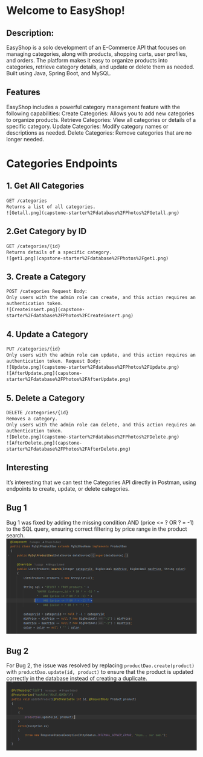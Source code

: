 # Welcome to EasyShop!
 ## Description: 
EasyShop is a solo development of an E-Commerce API that focuses on managing categories,
along with products, shopping carts, user profiles, and orders. The platform makes it easy
to organize products into categories, retrieve category details, and update or delete them
as needed. Built using Java, Spring Boot, and MySQL.

## Features
EasyShop includes a powerful category management feature with the following capabilities:
Create Categories: Allows you to add new categories to organize products.
Retrieve Categories: View all categories or details of a specific category.
Update Categories: Modify category names or descriptions as needed.
Delete Categories: Remove categories that are no longer needed.

# Categories Endpoints
## 1.  Get All Categories
    GET /categories
    Returns a list of all categories.
    ![Getall.png](capstone-starter%2Fdatabase%2FPhotos%2FGetall.png)

## 2.Get Category by ID
    GET /categories/{id}
    Returns details of a specific category.
    ![get1.png](capstone-starter%2Fdatabase%2FPhotos%2Fget1.png)

## 3. Create a Category
    POST /categories Request Body:
    Only users with the admin role can create, and this action requires an authentication token.
    ![Createinsert.png](capstone-starter%2Fdatabase%2FPhotos%2FCreateinsert.png)

## 4. Update a Category  
    PUT /categories/{id} 
    Only users with the admin role can update, and this action requires an authentication token. Request Body:
    ![Update.png](capstone-starter%2Fdatabase%2FPhotos%2FUpdate.png)
    ![AfterUpdate.png](capstone-starter%2Fdatabase%2FPhotos%2FAfterUpdate.png)

## 5. Delete a Category
    DELETE /categories/{id}
    Removes a category.
    Only users with the admin role can delete, and this action requires an authentication token.
    ![Delete.png](capstone-starter%2Fdatabase%2FPhotos%2FDelete.png)
    ![AfterDelete.png](capstone-starter%2Fdatabase%2FPhotos%2FAfterDelete.png)


## Interesting 
It’s interesting that we can test the Categories API directly in Postman, 
using endpoints to create, update, or delete categories. 

## Bug 1
Bug 1 was fixed by adding the missing condition AND (price <= ? OR ? = -1) to the SQL query, 
ensuring correct filtering by price range in the product search. 
    ![Bug 1.png](capstone-starter%2Fdatabase%2FPhotos%2FBug%201.png)

## Bug 2 
For Bug 2, the issue was resolved by replacing `productDao.create(product)` with 
`productDao.update(id, product)` to ensure that the product is updated correctly in the
database instead of creating a duplicate.
    ![Bug2.png](capstone-starter%2Fdatabase%2FBug2.png)